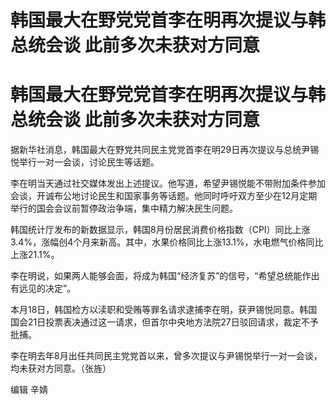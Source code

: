 # 韩国最大在野党党首李在明再次提议与韩总统会谈 此前多次未获对方同意

# 韩国最大在野党党首李在明再次提议与韩总统会谈 此前多次未获对方同意

据新华社消息，韩国最大在野党共同民主党党首李在明29日再次提议与总统尹锡悦举行一对一会谈，讨论民生等话题。

李在明当天通过社交媒体发出上述提议。他写道，希望尹锡悦能不带附加条件参加会谈，开诚布公地讨论民生和国家事务等话题。他同时呼吁双方至少在12月定期举行的国会会议前暂停政治争端，集中精力解决民生问题。

韩国统计厅发布的新数据显示，韩国8月份居民消费价格指数（CPI）同比上涨3.4%，涨幅创4个月来新高。其中，水果价格同比上涨13.1%，水电燃气价格同比上涨21.1%。

李在明说，如果两人能够会面，将成为韩国“经济复苏”的信号，“希望总统能作出有远见的决定”。

本月18日，韩国检方以渎职和受贿等罪名请求逮捕李在明，获尹锡悦同意。韩国国会21日投票表决通过这一请求，但首尔中央地方法院27日驳回请求，裁定不予批捕。

李在明去年8月出任共同民主党党首以来，曾多次提议与尹锡悦举行一对一会谈，均未获对方同意。（张旌）

编辑 辛婧

